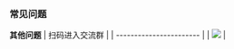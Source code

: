 ### 常见问题


**其他问题**
| 扫码进入交流群 |
| ----------------------- |
| ![](https://oss.laf.run/otnvvf-imgs/fastgpt-feishu1.png) |
